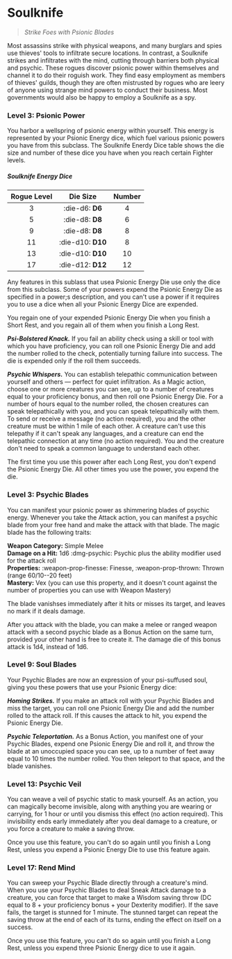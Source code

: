 # Soulknife

> *Strike Foes with Psionic Blades*

Most assassins strike with physical weapons, and many burglars and spies use thieves' tools to infiltrate secure locations. In contrast, a Soulknife strikes and infiltrates with the mind, cutting through barriers both physical and psychic. These rogues discover psionic power within themselves and channel it to do their roguish work. They find easy employment as members of thieves' guilds, though they are often mistrusted by rogues who are leery of anyone using strange mind powers to conduct their business. Most governments would also be happy to employ a Soulknife as a spy.

### Level 3: Psionic Power

You harbor a wellspring of psionic energy within yourself. This energy is represented by your Psionic Energy dice, which fuel various psionic powers you have from this subclass. The Soulknife Enerdy Dice table shows the die size and number of these dice you have when you reach certain Fighter levels.

##### Soulknife Energy Dice

| Rogue Level | Die Size | Number |
|:-:|:-:|:-:|
| 3 | :die-d6: **D6** | 4 |
| 5 | :die-d8: **D8** | 6 |
| 9 | :die-d8: **D8** | 8 |
| 11 | :die-d10: **D10** | 8 |
| 13 | :die-d10: **D10** | 10 |
| 17 | :die-d12: **D12** | 12 |

Any features in this sublass that usea Psionic Energy Die use only the dice from this subclass. Some of your powers expend the Psionic Energy Die as specified in a power;s description, and you can't use a power if it requires you to use a dice when all your Psionic Energy Dice are expended.

You regain one of your expended Psionic Energy Die when you finish a Short Rest, and you regain all of them when you finish a Long Rest.

***Psi-Bolstered Knack.*** If you fail an ability check using a skill or tool with which you have proficiency, you can roll one Psionic Energy Die and add the number rolled to the check, potentially turning failure into success. The die is expended only if the roll them succeeds.

***Psychic Whispers.*** You can establish telepathic communication between yourself and others — perfect for quiet infiltration. As a Magic action, choose one or more creatures you can see, up to a number of creatures equal to your proficiency bonus, and then roll one Psionic Energy Die. For a number of hours equal to the number rolled, the chosen creatures can speak telepathically with you, and you can speak telepathically with them. To send or receive a message (no action required), you and the other creature must be within 1 mile of each other. A creature can't use this telepathy if it can't speak any languages, and a creature can end the telepathic connection at any time (no action required). You and the creature don't need to speak a common language to understand each other.

The first time you use this power after each Long Rest, you don't expend the Psionic Energy Die. All other times you use the power, you expend the die.

### Level 3: Psychic Blades

You can manifest your psionic power as shimmering blades of psychic energy. Whenever you take the Attack action, you can manifest a psychic blade from your free hand and make the attack with that blade. The magic blade has the following traits:

**Weapon Category:** Simple Melee  
**Damage on a Hit:** 1d6 :dmg-psychic: Psychic plus the ability modifier used for the attack roll  
**Properties:** :weapon-prop-finesse: Finesse, :weapon-prop-thrown: Thrown (range 60/10--20 feet)  
**Mastery:** Vex (you can use this property, and it doesn't count against the number of properties you can use with Weapon Mastery)  

The blade vanishses immediately after it hits or misses its target, and leaves no mark if it deals damage.

After you attack with the blade, you can make a melee or ranged weapon attack with a second psychic blade as a Bonus Action on the same turn, provided your other hand is free to create it. The damage die of this bonus attack is 1d4, instead of 1d6.

### Level 9: Soul Blades

Your Psychic Blades are now an expression of your psi-suffused soul, giving you these powers that use your Psionic Energy dice:

***Homing Strikes.*** If you make an attack roll with your Psychic Blades and miss the target, you can roll one Psionic Energy Die and add the number rolled to the attack roll. If this causes the attack to hit, you expend the Psionic Energy Die.

***Psychic Teleportation.*** As a Bonus Action, you manifest one of your Psychic Blades, expend one Psionic Energy Die and roll it, and throw the blade at an unoccupied space you can see, up to a number of feet away equal to 10 times the number rolled. You then teleport to that space, and the blade vanishes.

### Level 13: Psychic Veil

You can weave a veil of psychic static to mask yourself. As an action, you can magically become invisible, along with anything you are wearing or carrying, for 1 hour or until you dismiss this effect (no action required). This invisibility ends early immediately after you deal damage to a creature, or you force a creature to make a saving throw.

Once you use this feature, you can't do so again until you finish a Long Rest, unless you expend a Psionic Energy Die to use this feature again.

### Level 17: Rend Mind

You can sweep your Psychic Blade directly through a creature's mind. When you use your Psychic Blades to deal Sneak Attack damage to a creature, you can force that target to make a Wisdom saving throw (DC equal to 8 + your proficiency bonus + your Dexterity modifier). If the save fails, the target is stunned for 1 minute. The stunned target can repeat the saving throw at the end of each of its turns, ending the effect on itself on a success.

Once you use this feature, you can't do so again until you finish a Long Rest, unless you expend three Psionic Energy dice to use it again.